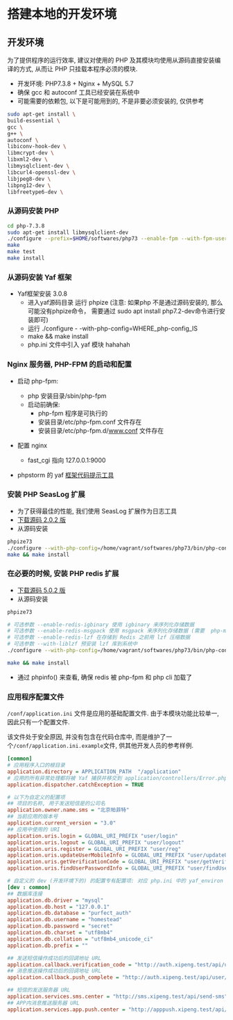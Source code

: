 # 搭建本地的开发环境

## 开发环境

为了提供程序的运行效率, 建议对使用的 PHP 及其模块均使用从源码直接安装编译的方式, 从而让 PHP 只挂载本程序必须的模块.

- 开发环境: PHP7.3.8 + Nginx + MySQL 5.7
- 确保 gcc 和 autoconf 工具已经安装在系统中
- 可能需要的依赖包, 以下是可能用到的, 不是非要必须安装的, 仅供参考

```bash
sudo apt-get install \
build-essential \
gcc \
g++ \
autoconf \
libiconv-hook-dev \
libmcrypt-dev \
libxml2-dev \
libmysqlclient-dev \
libcurl4-openssl-dev \
libjpeg8-dev \
libpng12-dev \
libfreetype6-dev \
```

### 从源码安装 PHP

```bash
cd php-7.3.8
sudo apt-get install libmysqlclient-dev
./configure --prefix=$HOME/softwares/php73 --enable-fpm --with-fpm-user=vagrant --with-fpm-group=vagrant --with-mysqli=/usr/bin/mysql_config --with-zlib --with-curl --with-openssl --enable-mbstring --with-pdo-mysql
make
make test
make install
```

### 从源码安装 Yaf 框架

- Yaf框架安装 3.0.8
  - 进入yaf源码目录 运行 phpize (注意: 如果php 不是通过源码安装的, 那么可能没有phpize命令， 需要通过 sudo apt install php7.2-dev命令进行安装即可)
  - 运行 ./configure - -with-php-config=WHERE_php-config_IS
  - make && make install
  - php.ini 文件中引入 yaf 模块 hahahah

### Nginx 服务器, PHP-FPM 的启动和配置

- 启动 php-fpm:
  - php 安装目录/sbin/php-fpm
  - 启动前确保:
    - php-fpm 程序是可执行的
    - 安装目录/etc/php-fpm.conf 文件存在
    - 安装目录/etc/php-fpm.d/www.conf 文件存在

- 配置 nginx
  - fast_cgi 指向 127.0.0.1:9000

- phpstorm 的 yaf [框架代码提示工具](https://github.com/elad-yosifon/php-yaf-doc)

### 安装 PHP SeasLog 扩展

- 为了获得最佳的性能, 我们使用 SeasLog 扩展作为日志工具
- [下载源码 2.0.2 版](http://pecl.php.net/get/SeasLog-2.0.2.tgz)
- 从源码安装

```bash
phpize73
./configure --with-php-config=/home/vagrant/softwares/php73/bin/php-config
make && make install
```

### 在必要的时候, 安装 PHP redis 扩展

- [下载源码 5.0.2 版](http://pecl.php.net/get/redis-5.0.2.tgz)
- 从源码安装
  
```bash
phpize73

# 可选参数 --enable-redis-igbinary 使用 igbinary 来序列化存储数据
# 可选参数 --enable-redis-msgpack 使用 msgpack 来序列化存储数据 (需要  php-msgpack >= 2.0.3)
# 可选参数 --enable-redis-lzf 在存储到 Redis 之前用 lzf 压缩数据
# 可选参数 --with-liblzf 预安装 lzf 库到系统中
./configure --with-php-config=/home/vagrant/softwares/php73/bin/php-config

make && make install
```

- 通过 phpinfo() 来查看, 确保 redis 被 php-fpm 和 php cli 加载了

### 应用程序配置文件

`/conf/application.ini` 文件是应用的基础配置文件. 由于本模块功能比较单一, 因此只有一个配置文件.

该文件处于安全原因, 并没有包含在代码仓库中, 而是维护了一个`/conf/application.ini.example`文件, 供其他开发人员的参考样例.

```ini
[common]
# 应用程序入口的根目录
application.directory = APPLICATION_PATH  "/application"
# 应用的所有异常处理都将被 Yaf 捕获并移交到 application/controllers/Error.php 处理
application.dispatcher.catchException = TRUE

# 以下为自定义的配置项
## 项目的名称, 用于发送短信是的公司名
application.owner.name.sms = "北京帕菲特"
## 当前应用的版本号
application.current_version = "3.0"
## 应用中使用的 URI
application.uris.login = GLOBAL_URI_PREFIX "user/login"
application.uris.logout = GLOBAL_URI_PREFIX "user/logout"
application.uris.register = GLOBAL_URI_PREFIX "user/reg"
application.uris.updateUserMobileInfo = GLOBAL_URI_PREFIX "user/updateUserMobileInfo"
application.uris.getVerificationCode = GLOBAL_URI_PREFIX "user/getVerificationCode"
application.uris.findUserPasswordInfo = GLOBAL_URI_PREFIX "user/findUserPasswordInfo"

# 自定义的 dev (开发环境下的) 的配置专有配置项: 对应 php.ini 中的 yaf_environ 的值
[dev : common]
## 数据库连接
application.db.driver = "mysql"
application.db.host = "127.0.0.1"
application.db.database = "purfect_auth"
application.db.username = "homestead"
application.db.password = "secret"
application.db.charset = "utf8mb4"
application.db.collation = "utf8mb4_unicode_ci"
application.db.prefix = ""

## 发送短信操作成功后的回调地址 URL
application.callback.verification_code = "http://auth.xipeng.test/api/user/sms-sent"
## 消息推送操作成功后的回调地址 URL
application.callback.push_complete = "http://auth.xipeng.test/api/user/push-complete"

## 短信的发送服务器 URL
application.services.sms.center = "http://sms.xipeng.test/api/send-sms"
## APP内消息推送服务器 URL
application.services.app.push.center = "http://apppush.xipeng.test/api/push-message"
```